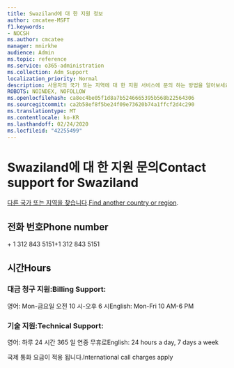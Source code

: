 ```yaml
---
title: Swaziland에 대 한 지원 정보
author: cmcatee-MSFT
f1.keywords:
- NOCSH
ms.author: cmcatee
manager: mnirkhe
audience: Admin
ms.topic: reference
ms.service: o365-administration
ms.collection: Adm_Support
localization_priority: Normal
description: 사용자의 국가 또는 지역에 대 한 지원 서비스에 문의 하는 방법을 알아보세요.
ROBOTS: NOINDEX, NOFOLLOW
ms.openlocfilehash: ca8ec4be05f1d8a7b5246665395b568b22564306
ms.sourcegitcommit: ca2b58ef8f5be24f09e73620b74a1ffcf2d4c290
ms.translationtype: MT
ms.contentlocale: ko-KR
ms.lasthandoff: 02/24/2020
ms.locfileid: "42255499"
---
```

# <a name="contact-support-for-swaziland"></a><span data-ttu-id="c4b49-103">Swaziland에 대 한 지원 문의</span><span class="sxs-lookup"><span data-stu-id="c4b49-103">Contact support for Swaziland</span></span>

<span data-ttu-id="c4b49-104">[다른 국가 또는 지역을 찾습니다](../contact-support-for-business-products.md).</span><span class="sxs-lookup"><span data-stu-id="c4b49-104">[Find another country or region](../contact-support-for-business-products.md).</span></span>

## <a name="phone-number"></a><span data-ttu-id="c4b49-105">전화 번호</span><span class="sxs-lookup"><span data-stu-id="c4b49-105">Phone number</span></span>
<span data-ttu-id="c4b49-106">+ 1 312 843 5151</span><span class="sxs-lookup"><span data-stu-id="c4b49-106">+1 312 843 5151</span></span>

## <a name="hours"></a><span data-ttu-id="c4b49-107">시간</span><span class="sxs-lookup"><span data-stu-id="c4b49-107">Hours</span></span>
### <a name="billing-support"></a><span data-ttu-id="c4b49-108">대금 청구 지원:</span><span class="sxs-lookup"><span data-stu-id="c4b49-108">Billing Support:</span></span>

<span data-ttu-id="c4b49-109">영어: Mon-금요일 오전 10 시-오후 6 시</span><span class="sxs-lookup"><span data-stu-id="c4b49-109">English: Mon-Fri 10 AM-6 PM</span></span>

### <a name="technical-support"></a><span data-ttu-id="c4b49-110">기술 지원:</span><span class="sxs-lookup"><span data-stu-id="c4b49-110">Technical Support:</span></span>

<span data-ttu-id="c4b49-111">영어: 하루 24 시간 365 일 연중 무휴로</span><span class="sxs-lookup"><span data-stu-id="c4b49-111">English: 24 hours a day, 7 days a week</span></span>

<span data-ttu-id="c4b49-112">국제 통화 요금이 적용 됩니다.</span><span class="sxs-lookup"><span data-stu-id="c4b49-112">International call charges apply</span></span>